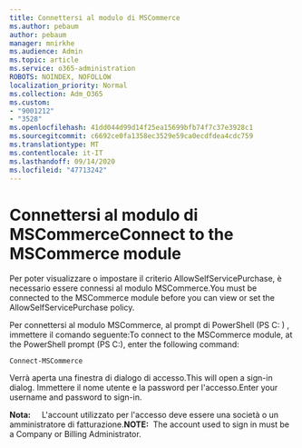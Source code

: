 ```yaml
---
title: Connettersi al modulo di MSCommerce
ms.author: pebaum
author: pebaum
manager: mnirkhe
ms.audience: Admin
ms.topic: article
ms.service: o365-administration
ROBOTS: NOINDEX, NOFOLLOW
localization_priority: Normal
ms.collection: Adm_O365
ms.custom:
- "9001212"
- "3528"
ms.openlocfilehash: 41dd044d99d14f25ea15699bfb74f7c37e3928c1
ms.sourcegitcommit: c6692ce0fa1358ec3529e59ca0ecdfdea4cdc759
ms.translationtype: MT
ms.contentlocale: it-IT
ms.lasthandoff: 09/14/2020
ms.locfileid: "47713242"
---
```

# <a name="connect-to-the-mscommerce-module"></a><span data-ttu-id="732b2-102">Connettersi al modulo di MSCommerce</span><span class="sxs-lookup"><span data-stu-id="732b2-102">Connect to the MSCommerce module</span></span>

<span data-ttu-id="732b2-103">Per poter visualizzare o impostare il criterio AllowSelfServicePurchase, è necessario essere connessi al modulo MSCommerce.</span><span class="sxs-lookup"><span data-stu-id="732b2-103">You must be connected to the MSCommerce module before you can view or set the AllowSelfServicePurchase policy.</span></span>  

<span data-ttu-id="732b2-104">Per connettersi al modulo MSCommerce, al prompt di PowerShell (PS C: \) , immettere il comando seguente:</span><span class="sxs-lookup"><span data-stu-id="732b2-104">To connect to the MSCommerce module, at the PowerShell prompt (PS C:\), enter the following command:</span></span>

`Connect-MSCommerce`

<span data-ttu-id="732b2-105">Verrà aperta una finestra di dialogo di accesso.</span><span class="sxs-lookup"><span data-stu-id="732b2-105">This will open a sign-in dialog.</span></span> <span data-ttu-id="732b2-106">Immettere il nome utente e la password per l'accesso.</span><span class="sxs-lookup"><span data-stu-id="732b2-106">Enter your username and password to sign-in.</span></span>

<span data-ttu-id="732b2-107">**Nota:** &nbsp; &nbsp; L'account utilizzato per l'accesso deve essere una società o un amministratore di fatturazione.</span><span class="sxs-lookup"><span data-stu-id="732b2-107">**NOTE:**&nbsp;&nbsp;The account used to sign in must be a Company or Billing Administrator.</span></span>
